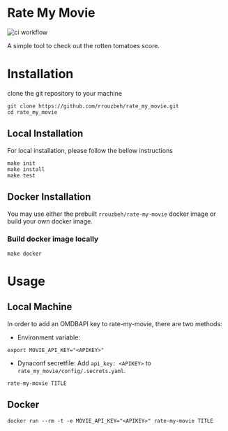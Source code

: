 # Rate My Movie

![ci workflow](https://github.com/rrouzbeh/rate_my_movie/actions/workflows/main.yml/badge.svg)

A simple tool to check out the rotten tomatoes score.

# Installation

clone the git repository to your machine

```
git clone https://github.com/rrouzbeh/rate_my_movie.git
cd rate_my_movie
```

## Local Installation

For local installation, please follow the bellow instructions

```
make init
make install
make test
```

## Docker Installation

You may use either the prebuilt `rrouzbeh/rate-my-movie` docker image or build your own docker image.

### Build docker image locally

```
make docker
```

# Usage

## Local Machine

In order to add an OMDBAPI key to rate-my-movie, there are two methods:

- Environment variable:

```
export MOVIE_API_KEY="<APIKEY>"
```

- Dynaconf secretfile:
  Add `api_key: <APIKEY>` to `rate_my_movie/config/.secrets.yaml`.

```
rate-my-movie TITLE
```

## Docker

```
docker run --rm -t -e MOVIE_API_KEY="<APIKEY>" rate-my-movie TITLE
```
